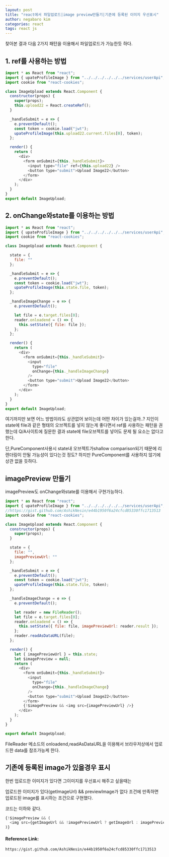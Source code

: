 ```yaml
---
layout: post
title: "react에서 파일업로드|image preview만들기|기존에 등록된 이미지 우선표시"
author: negabaro kim
categories: react
tags: react js
---
```


찾아본 결과 다음 2가지 패턴을 이용해서 파일업로드가 가능한듯 하다.

## 1. ref를 사용하는 방법

```js
import * as React from "react";
import { upateProfileImage } from "../../../../../../services/userApi";
import cookie from "react-cookies";

class ImageUpload extends React.Component {
  constructor(props) {
    super(props);
    this.upload22 = React.createRef();
  }

  _handleSubmit = e => {
    e.preventDefault();
    const token = cookie.load("jwt");
    upateProfileImage(this.upload22.current.files[0], token);
  };

  render() {
    return (
      <div>
        <form onSubmit={this._handleSubmit}>
          <input type="file" ref={this.upload22} />
          <button type="submit">Upload Image22</button>
        </form>
      </div>
    );
  }
}
export default ImageUpload;
```

## 2. onChange와state를 이용하는 방법

```js
import * as React from "react";
import { upateProfileImage } from "../../../../../../services/userApi";
import cookie from "react-cookies";

class ImageUpload extends React.Component {

  state = {
    file: ""
  };

  _handleSubmit = e => {
    e.preventDefault();
    const token = cookie.load("jwt");
    upateProfileImage(this.state.file, token);
  };

  _handleImageChange = e => {
    e.preventDefault();

    let file = e.target.files[0];
    reader.onloadend = () => {
      this.setState({ file: file });
    };
  };

  render() {
    return (
      <div>
        <form onSubmit={this._handleSubmit}>
          <input
            type="file"
            onChange={this._handleImageChange}
          />
          <button type="submit">Upload Image22</button>
        </form>
      </div>
    );
  }
}
export default ImageUpload;
```

여기까지만 보면 어느 방법이라도 상관없어 보이는데 어떤 차이가 있는걸까..?
지인이 state에 file과 같은 형태의 오브젝트를 넣지 않는게 좋다면서 ref를 사용하는 패턴을 권했는데
Q/A사이트에 질문한 결과 state에 file오브젝트를 넣어도 문제 될 요소는 없다고 한다.

단,PureComponent사용시 state내 오브젝트가shallow comparison되기 때문에
리렌더링이 안될 가능성이 있다는것 정도? 하지만 PureComponent를 사용하지 않기에
상관 없을 듯하다.

## imagePreview 만들기

imagePreview도 onChange와state를 이용해서 구현가능하다.

```js
import * as React from "react";
import { upateProfileImage } from "../../../../../../services/userApi";
//https://gist.github.com/AshikNesin/e44b1950f6a24cfcd85330ffc1713513
import cookie from "react-cookies";

class ImageUpload extends React.Component {
  constructor(props) {
    super(props);
  }

  state = {
    file: "",
    imagePreviewUrl: ""
  };

  _handleSubmit = e => {
    e.preventDefault();
    const token = cookie.load("jwt");
    upateProfileImage(this.state.file, token);
  };

  _handleImageChange = e => {
    e.preventDefault();

    let reader = new FileReader();
    let file = e.target.files[0];
    reader.onloadend = () => {
      this.setState({ file: file, imagePreviewUrl: reader.result });
    };
    reader.readAsDataURL(file);
  };

  render() {
    let { imagePreviewUrl } = this.state;
    let $imagePreview = null;
    return (
      <div>
        <form onSubmit={this._handleSubmit}>
          <input
            type="file"
            onChange={this._handleImageChange}
          />
          <button type="submit">Upload Image22</button>
        </form>
        {!$imagePreview && <img src={imagePreviewUrl} />}
      </div>
    );
  }
}

export default ImageUpload;
```

FileReader 메소드의 onloadend,readAsDataURL을 이용해서 브라우저상에서 업로드한 data를 참조가능케 한다.

## 기존에 등록된 image가 있을경우 표시

한번 업로드한 이미지가 있다면 그이미지를 우선표시 해주고 싶을때는

업로드한 이미지가 있다(getImageUrl) && previewImage가 없다 조건에 만족하면 업로드된 image를 표시하는 조건으로 구현했다.

코드는 이하와 같다.

```js
{!$imagePreview && (
  <img src={getImageUrl && !imagePreviewUrl ? getImageUrl : imagePreviewUrl } />
)}
```

#### Reference Link:

```
https://gist.github.com/AshikNesin/e44b1950f6a24cfcd85330ffc1713513

```
